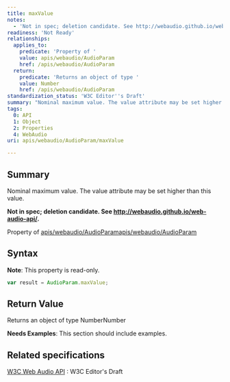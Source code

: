 ```yaml
---
title: maxValue
notes:
  - 'Not in spec; deletion candidate. See http://webaudio.github.io/web-audio-api/.'
readiness: 'Not Ready'
relationships:
  applies_to:
    predicate: 'Property of '
    value: apis/webaudio/AudioParam
    href: /apis/webaudio/AudioParam
  return:
    predicate: 'Returns an object of type '
    value: Number
    href: /apis/webaudio/AudioParam
standardization_status: 'W3C Editor''s Draft'
summary: "Nominal maximum value. The value attribute may be set higher than this value.\n"
tags:
  0: API
  1: Object
  2: Properties
  4: WebAudio
uri: apis/webaudio/AudioParam/maxValue

---
```

## <span>Summary</span>

Nominal maximum value. The value attribute may be set higher than this value.

**Not in spec; deletion candidate. See <http://webaudio.github.io/web-audio-api/>.**

Property of [apis/webaudio/AudioParam](/apis/webaudio/AudioParam)[apis/webaudio/AudioParam](/apis/webaudio/AudioParam)

## <span>Syntax</span>

**Note**: This property is read-only.

``` js
var result = AudioParam.maxValue;
```

## <span>Return Value</span>

Returns an object of type NumberNumber

**Needs Examples**: This section should include examples.

## <span>Related specifications</span>

[W3C Web Audio API](http://webaudio.github.io/web-audio-api/)
:   W3C Editor's Draft
